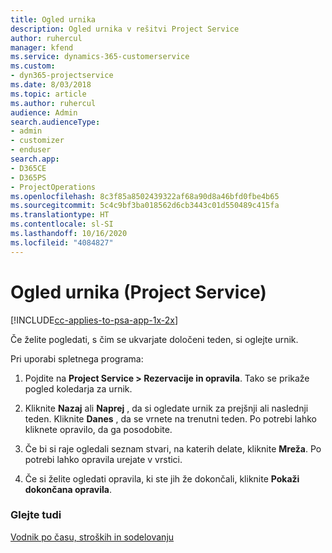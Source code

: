 ```yaml
---
title: Ogled urnika
description: Ogled urnika v rešitvi Project Service
author: ruhercul
manager: kfend
ms.service: dynamics-365-customerservice
ms.custom:
- dyn365-projectservice
ms.date: 8/03/2018
ms.topic: article
ms.author: ruhercul
audience: Admin
search.audienceType:
- admin
- customizer
- enduser
search.app:
- D365CE
- D365PS
- ProjectOperations
ms.openlocfilehash: 8c3f85a8502439322af68a90d8a46bfd0fbe4b65
ms.sourcegitcommit: 5c4c9bf3ba018562d6cb3443c01d550489c415fa
ms.translationtype: HT
ms.contentlocale: sl-SI
ms.lasthandoff: 10/16/2020
ms.locfileid: "4084827"
---
```

# <a name="view-your-schedule-project-service"></a>Ogled urnika (Project Service)

[!INCLUDE[cc-applies-to-psa-app-1x-2x](../includes/cc-applies-to-psa-app-1x-2x.md)]

Če želite pogledati, s čim se ukvarjate določeni teden, si oglejte urnik.  
  
 Pri uporabi spletnega programa:  
  
1.  Pojdite na **Project Service > Rezervacije in opravila**. Tako se prikaže pogled koledarja za urnik.  
  
2.  Kliknite **Nazaj** ali **Naprej** , da si ogledate urnik za prejšnji ali naslednji teden. Kliknite **Danes** , da se vrnete na trenutni teden. Po potrebi lahko kliknete opravilo, da ga posodobite.  
  
3.  Če bi si raje ogledali seznam stvari, na katerih delate, kliknite **Mreža**. Po potrebi lahko opravila urejate v vrstici.  
  
4.  Če si želite ogledati opravila, ki ste jih že dokončali, kliknite **Pokaži dokončana opravila**.  
  
### <a name="see-also"></a>Glejte tudi  
 [Vodnik po času, stroških in sodelovanju](../psa/time-expense-collaboration-guide.md)
